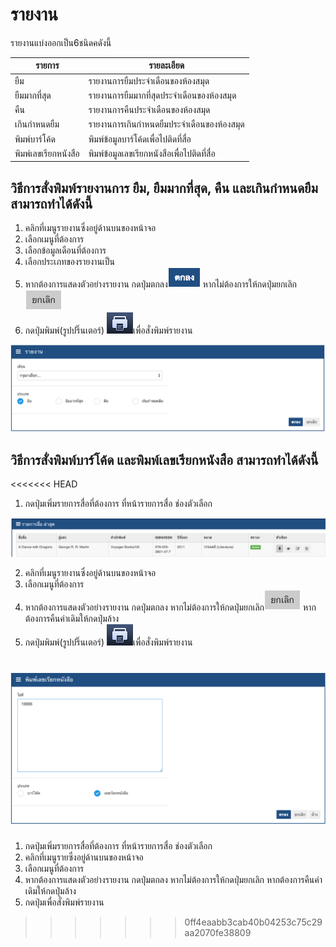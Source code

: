 # รายงาน

รายงานแบ่งออกเป็น6ชนิดคดังนี้

|รายการ    | รายละเอียด|
|--------- | ------------|
|ยืม        |รายงานการยืมประจำเดือนของห้องสมุด|
|ยืมมากที่สุด  |รายงานการยืมมากที่สุดประจำเดือนของห้องสมุด|
|คืน        |รายงานการคืนประจำเดือนของห้องสมุด|
|เกินกำหนดยืม|รายงานการเกินกำหนดยืมประจำเดือนของห้องสมุด|
|พิมพ์บาร์โค้ด|พิมพ์ข้อมูลบาร์โค้ดเพื่อไปติดที่สื่อ|
|พิมพ์เลขเรียกหนังสือ|พิมพ์ข้อมูลเลขเรียกหนังสือเพื่อไปติดที่สื่อ|

## วิธีการสั่งพิมพ์รายงานการ ยืม, ยืมมากที่สุด, คืน และเกินกำหนดยืม สามารถทำได้ดังนี้


1. คลิกที่เมนูรายงานซึ่งอยู่ด้านบนของหน้าจอ
2. เลือกเมนูที่ต้องการ
3. เลือกข้อมูลเดือนที่ต้องการ
4. เลือกประเภทของรายงานเป็น
5. หากต้องการแสดงตัวอย่างรายงาน กดปุ่มตกลง![ปุ่มตกลง](images/button/ButtonOK.png) หากไม่ต้องการให้กดปุ่มยกเลิก![ปุ่มยกเลิก](images/button/ButtonCancel.png)
6. กดปุ่มพิมพ์(รูปปริ๊นเตอร์) ![ปุ่มพิมพ์](images/button/ButtonPrint.png)เพื่อสั่งพิมพ์รายงาน

![หน้าจอพิมพ์รายงาน](images/screen/report/ReportRent.png)


## วิธีการสั่งพิมพ์บาร์โค้ด และพิมพ์เลขเรียกหนังสือ สามารถทำได้ดังนี้

<<<<<<< HEAD
1. กดปุ่มเพิ่มรายการสื่อที่ต้องการ ที่หน้ารายการสื่อ ช่องตัวเลือก

![หน้าจอเลือกหนังสือ](images/screen/report/ReportChooseItem.png)

2. คลิกที่เมนูรายงานซึ่งอยู่ด้านบนของหน้าจอ
3. เลือกเมนูที่ต้องการ
4. หากต้องการแสดงตัวอย่างรายงาน กดปุ่มตกลง หากไม่ต้องการให้กดปุ่มยกเลิก![ปุ่มยกเลิก](images/button/ButtonCancel.png) หากต้องการคืนค่าเดิมให้กดปุ่มล้าง
5. กดปุ่มพิมพ์(รูปปริ๊นเตอร์) ![ปุ่มพิมพ์](images/button/ButtonPrint.png)เพื่อสั่งพิมพ์รายงาน

![หน้าจอสั่งพิมพ์บาร์โค้ดและพิมพ์เลขเรียกหนังสือ](images/screen/report/ReportBarcode.png)
=======
1. กดปุ่มเพิ่มรายการสื่อที่ต้องการ ที่หน้ารายการสื่อ ช่องตัวเลือก  
2. คลิกที่เมนูรายซึ่งอยู่ด้านบนของหน้าจอ  
3. เลือกเมนูที่ต้องการ  
4. หากต้องการแสดงตัวอย่างรายงาน กดปุ่มตกลง หากไม่ต้องการให้กดปุ่มยกเลิก หากต้องการคืนค่าเดิมให้กดปุ่มล้าง  
5. กดปุ่มเพื่อสั่งพิมพ์รายงาน  
>>>>>>> 0ff4eaabb3cab40b04253c75c29aa2070fe38809

